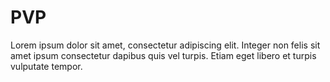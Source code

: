 # PVP

Lorem ipsum dolor sit amet, consectetur adipiscing elit. Integer non felis sit amet ipsum consectetur dapibus quis vel turpis. Etiam eget libero et turpis vulputate tempor.
